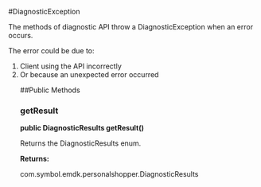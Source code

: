 #DiagnosticException

The methods of diagnostic API throw a DiagnosticException when an error
 occurs.

 The error could be due to:
 <ol>
 <li>Client using the API incorrectly
 <li>Or because an unexpected error occurred

##Public Methods

### getResult

**public DiagnosticResults getResult()**

Returns the DiagnosticResults enum.

**Returns:**

com.symbol.emdk.personalshopper.DiagnosticResults

